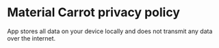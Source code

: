 # Material Carrot privacy policy
App stores all data on your device locally and does not transmit any data over the internet.